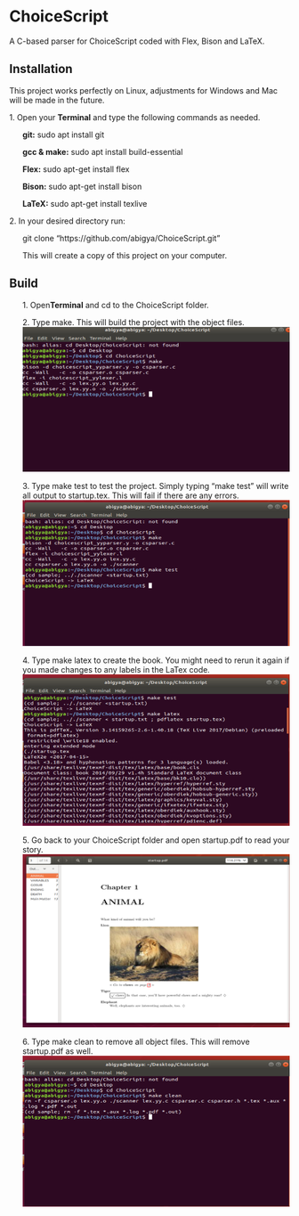<h1>ChoiceScript</h1>
<p>A C-based parser for ChoiceScript coded with Flex, Bison and LaTeX.<p>
<h2>Installation</h2>
<p>This project works perfectly on Linux, adjustments for Windows and Mac will be made in the future.</p> 
   <p> 1. Open your <b>Terminal</b> and type the following commands as needed.
       <p>
<ul><b>git:</b> sudo apt install git</ul>
        <ul><b>gcc & make:</b> sudo apt install build-essential</ul>
        <ul><b>Flex:</b> sudo apt-get install flex</ul>
        <ul><b>Bison:</b> sudo apt-get install bison</ul>
           <ul><b>LaTeX:</b> sudo apt-get install texlive </ul></p>
    </p>
<p>2. In your desired directory run:
    <ul>git clone “https://github.com/abigya/ChoiceScript.git”</ul>
    <ul>This will create a copy of this project on your computer.</ul></p>
 <h2>Build</h2>
<ul>1.	Open<b>Terminal</b> and cd to the ChoiceScript folder. </ul>
<ul>2.	Type make. This will build the project with the object files. 
    <br>
    <img src = "https://github.com/abigya/ChoiceScript/blob/master/make.PNG"></img>
    </br></ul>
<ul>3.	Type make test to test the project. Simply typing “make test” will write all output to startup.tex. This will fail if there are any errors.
    <br>
    <img src = "https://github.com/abigya/ChoiceScript/blob/master/maketest.PNG"></img>
    </br></ul>
 
<ul>4.	Type make latex to create the book. You might need to rerun it again if you made changes to any labels in the LaTex code.
<br>
    <img src = "https://github.com/abigya/ChoiceScript/blob/master/makelatex.PNG"></img>
    </br></ul>
 
<ul>5.	Go back to your ChoiceScript folder and open startup.pdf to read your story.
<br>
    <img src = "https://github.com/abigya/ChoiceScript/blob/master/pdffile.PNG"></img>
    </br></ul>
 
<ul>6.	Type make clean to remove all object files. This will remove startup.pdf as well.
<br>
    <img src = "https://github.com/abigya/ChoiceScript/blob/master/makeclean.PNG"></img>
    </br>
    </ul>

 






